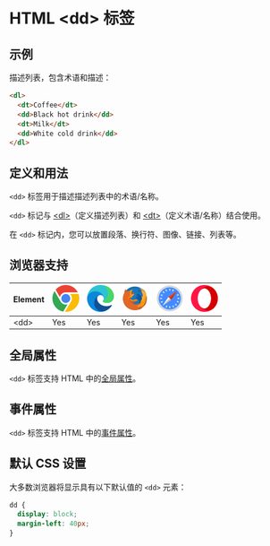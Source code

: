 HTML \<dd> 标签
===

## 示例

描述列表，包含术语和描述：

```html idoc:preview:iframe
<dl>
  <dt>Coffee</dt>
  <dd>Black hot drink</dd>
  <dt>Milk</dt>
  <dd>White cold drink</dd>
</dl>
```

## 定义和用法

`<dd>` 标签用于描述描述列表中的术语/名称。

`<dd>` 标记与 [\<dl>](./dl.md)（定义描述列表）和 [\<dt>](./dt.md)（定义术语/名称）结合使用。

在 `<dd>` 标记内，您可以放置段落、换行符、图像、链接、列表等。

## 浏览器支持

| Element | ![chrome][1] | ![edge][2] | ![firefox][3] | ![safari][4] | ![opera][5] |
| --------- | --- | --- | --- | --- | --- |
| \<dd>   | Yes | Yes | Yes | Yes | Yes |

## 全局属性

`<dd>` 标签支持 HTML 中的[全局属性](../reference/standardattributes.md)。

## 事件属性

`<dd>` 标签支持 HTML 中的[事件属性](../reference/eventattributes.md)。

## 默认 CSS 设置

大多数浏览器将显示具有以下默认值的 `<dd>` 元素：

```css
dd {
  display: block;
  margin-left: 40px;
}
```


[1]: ../assets/chrome.svg
[2]: ../assets/edge.svg
[3]: ../assets/firefox.svg
[4]: ../assets/safari.svg
[5]: ../assets/opera.svg
